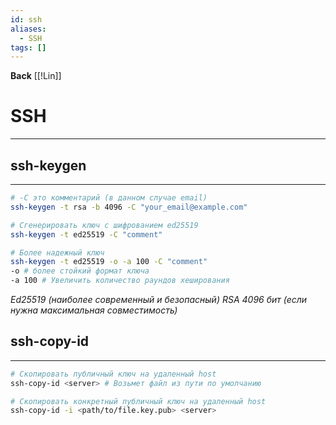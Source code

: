 ```yaml
---
id: ssh
aliases:
  - SSH
tags: []
---
```

**Back**
    [[!Lin]]

# SSH
---


## ssh-keygen
---
```bash
# -С это комментарий (в данном случае email)
ssh-keygen -t rsa -b 4096 -C "your_email@example.com"

# Сгенерировать ключ с шифрованием ed25519
ssh-keygen -t ed25519 -C "comment"

# Более надежный ключ
ssh-keygen -t ed25519 -o -a 100 -C "comment"
-o # более стойкий формат ключа
-a 100 # Увеличить количество раундов хеширования
```

*Ed25519 (наиболее современный и безопасный)*
*RSA 4096 бит (если нужна максимальная совместимость)*


## ssh-copy-id
---
```bash
# Скопировать публичный ключ на удаленный host
ssh-copy-id <server> # Возьмет файл из пути по умолчанию

# Скопировать конкретный публичный ключ на удаленный host
ssh-copy-id -i <path/to/file.key.pub> <server>
```
